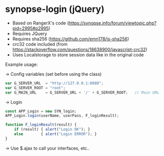 # synopse-login (jQuery)

- Based on RangerX's code (https://synopse.info/forum/viewtopic.php?pid=2995#p2995)
- Requires JQuery
- Requires sha256 (https://github.com/emn178/js-sha256)
- crc32 code included (from https://stackoverflow.com/questions/18638900/javascript-crc32)
- Uses Localstorage to store session data like in the original code


Example usage:

-> Config variables (set before using the class)
```javascript
var G_SERVER_URL  = "http://127.0.0.1:8080";
var G_SERVER_ROOT = "root";
var G_MAIN_URL    = G_SERVER_URL + '/' + G_SERVER_ROOT;   // Main URL
```

-> Login
```javascript
const APP_Login = new SYN_login;
APP_Login.login(userName, userPass, F_loginResult);

function F_loginResult(result) {
    if (result) { alert("Login OK"); }
    else        { alert("Login ERROR"); }
}
```
-> Use $.ajax to call your interfaces, etc..
